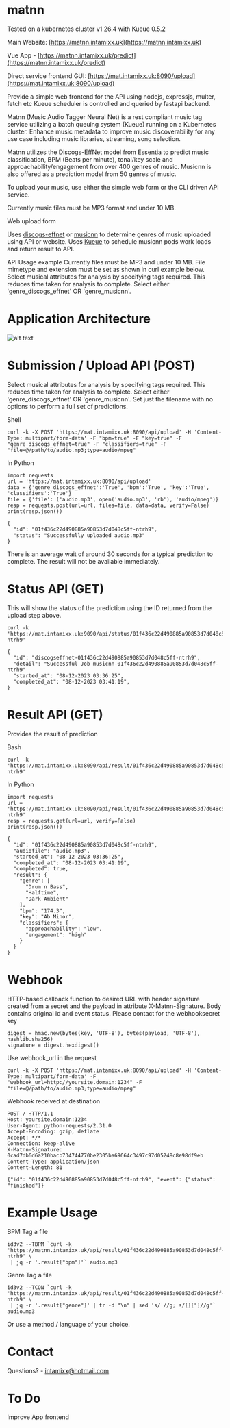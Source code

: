 # matnn
Tested on a kubernetes cluster v1.26.4 with Kueue 0.5.2

Main Website: [https://matnn.intamixx.uk](https://matnn.intamixx.uk)

Vue App - [https://matnn.intamixx.uk/predict](https://matnn.intamixx.uk/predict)

Direct service frontend GUI: [https://mat.intamixx.uk:8090/upload](https://mat.intamixx.uk:8090/upload)

Provide a simple web frontend for the API using nodejs, expressjs, multer, fetch etc
Kueue scheduler is controlled and queried by fastapi backend.

Matnn (Music Audio Tagger Neural Net) is a rest compliant music tag service utilizing a batch queuing system (Kueue) running on a Kubernetes cluster.
Enhance music metadata to improve music discoverability for any use case including music libraries, streaming, song selection.

Matnn utilizes the Discogs-EffNet model from Essentia to predict music classification, BPM (Beats per minute), tonal/key scale and approachability/engagement from over 400 genres of music. Musicnn is also offered as a prediction model from 50 genres of music.

To upload your music, use either the simple web form or the CLI driven API service.

Currently music files must be MP3 format and under 10 MB.

Web upload form

Uses [discogs-effnet](https://essentia.upf.edu/models.html#discogs-effnet) or [musicnn](https://github.com/jordipons/musicnn) to determine genres of music uploaded using API or website.
Uses [Kueue](https://kueue.sigs.k8s.io) to schedule musicnn pods work loads and return result to API.

API Usage example
Currently files must be MP3 and under 10 MB.  File mimetype and extension must be set as shown in curl example below.  Select musical attributes for analysis by specifying tags required. This reduces time taken for analysis to complete. Select either 'genre_discogs_effnet' OR 'genre_musicnn'.

# Application Architecture
![alt text](https://github.com/intamixx/matnn/blob/main/matnn-application-architecture.jpg?raw=true)

# Submission / Upload API (POST)
Select musical attributes for analysis by specifying tags required. This reduces time taken for analysis to complete. Select either 'genre_discogs_effnet' OR 'genre_musicnn'. Set just the filename with no options to perform a full set of predictions.

Shell
```
curl -k -X POST 'https://mat.intamixx.uk:8090/api/upload' -H 'Content-Type: multipart/form-data' -F "bpm=true" -F "key=true" -F "genre_discogs_effnet=true" -F "classifiers=true" -F "file=@/path/to/audio.mp3;type=audio/mpeg"
```
In Python
```
import requests
url = 'https://mat.intamixx.uk:8090/api/upload'
data = {'genre_discogs_effnet':'True', 'bpm':'True', 'key':'True', 'classifiers':'True'}
file = {'file': ('audio.mp3', open('audio.mp3', 'rb'), 'audio/mpeg')}
resp = requests.post(url=url, files=file, data=data, verify=False)
print(resp.json())
```
```
{
  "id": "01f436c22d490885a90853d7d048c5ff-ntrh9",
  "status": "Successfully uploaded audio.mp3"
}
```
There is an average wait of around 30 seconds for a typical prediction to complete. The result will not be available immediately.

# Status API (GET)
This will show the status of the prediction using the ID returned from the upload step above.
```
curl -k 'https://mat.intamixx.uk:9090/api/status/01f436c22d490885a90853d7d048c5ff-ntrh9'
```
```
{
  "id": "discogseffnet-01f436c22d490885a90853d7d048c5ff-ntrh9",
  "detail": "Successful Job musicnn-01f436c22d490885a90853d7d048c5ff-ntrh9"
  "started_at": "08-12-2023 03:36:25",
  "completed_at": "08-12-2023 03:41:19",
}
```

# Result API (GET)
Provides the result of prediction

Bash
```
curl -k 'https://mat.intamixx.uk:8090/api/result/01f436c22d490885a90853d7d048c5ff-ntrh9'
```
In Python
```
import requests
url = 'https://mat.intamixx.uk:8090/api/result/01f436c22d490885a90853d7d048c5ff-ntrh9'
resp = requests.get(url=url, verify=False)
print(resp.json())
```
```
{
  "id": "01f436c22d490885a90853d7d048c5ff-ntrh9",
  "audiofile": "audio.mp3",
  "started_at": "08-12-2023 03:36:25",
  "completed_at": "08-12-2023 03:41:19",
  "completed": true,
  "result": {
    "genre": [
      "Drum n Bass",
      "Halftime",
      "Dark Ambient"
    ],
    "bpm": "174.3",
    "key": "Ab Minor",
    "classifiers": {
      "approachability": "low",
      "engagement": "high"
    }
  }
}
```
# Webhook

HTTP-based callback function to desired URL with header signature created from a secret and the payload in attribute X-Matnn-Signature. Body contains original id and event status.
Please contact for the webhooksecret key

```
digest = hmac.new(bytes(key, 'UTF-8'), bytes(payload, 'UTF-8'), hashlib.sha256)
signature = digest.hexdigest()
```

Use webhook_url in the request

```
curl -k -X POST 'https://mat.intamixx.uk:8090/api/upload' -H 'Content-Type: multipart/form-data' -F "webhook_url=http://yoursite.domain:1234" -F "file=@/path/to/audio.mp3;type=audio/mpeg"
```

Webhook received at destination

```
POST / HTTP/1.1
Host: yoursite.domain:1234
User-Agent: python-requests/2.31.0
Accept-Encoding: gzip, deflate
Accept: */*
Connection: keep-alive
X-Matnn-Signature: 0cad7db6d6a210bacb734744770be2305ba69664c3497c97d05248c8e98df9eb
Content-Type: application/json
Content-Length: 81

{"id": "01f436c22d490885a90853d7d048c5ff-ntrh9", "event": {"status": "finished"}}
```

# Example Usage

BPM Tag a file
```
id3v2 --TBPM `curl -k 'https://matnn.intamixx.uk/api/result/01f436c22d490885a90853d7d048c5ff-ntrh9' \
 | jq -r '.result["bpm"]'` audio.mp3
```
Genre Tag a file
```
id3v2 --TCON `curl -k 'https://matnn.intamixx.uk/api/result/01f436c22d490885a90853d7d048c5ff-ntrh9' \
 | jq -r '.result["genre"]' | tr -d "\n" | sed 's/ //g; s/[]["]//g'` audio.mp3
```
Or use a method / language of your choice.

# Contact
Questions? - intamixx@hotmail.com

# To Do
Improve App frontend


